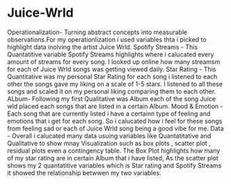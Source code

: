 # Juice-Wrld
 Operationalization- Turning abstract concepts into measurable observations.For my operationlization i used variables thta i picked to highlight data inolving the artist Juice Wrld.
Spotify Streams - This Quantatitive variable Spotify Streams highlights  where i calucated every amount of streams for every song. I looked up online how many streamsm for each of Juice Wrld songs was getting viewed daily.
Star Rating - This Quantitative was my personal Star Rating for each song i listened to each other the songs gave my liking on a scale of 1-5 stars. I listened to all these songs and scaled it on my personal liking comparing them to each other.
ALbum- Following my first Qualitative was Album each of the song Juice wld placed each songs that are listed in a certain Album.
Mood & Emotion - Each song that are currently listed i have a certainn type of feeling and emotions that i get for each song. So i calucated how i feel for these songs from feeling sad or each of Juice Wrld song being a good vibe for me.
Data - Overall i calucated many data usuing variables like  Quantatitative and Qualitative to show mnay Visualization such as box plots , scatter plot , residual plots even a contingency table. The Box Plot highlights how many of my star rating are in certain Album that i have listed, As the scatter plot shows my 2 quantatitive variables which is Star rating and Spotify Streams it showed the relationship betwwen my two variables.
